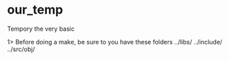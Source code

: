 # our_temp
Tempory the very basic

1> Before doing a make, be sure to you have these folders
    ../libs/
    ../include/
    ../src/obj/


